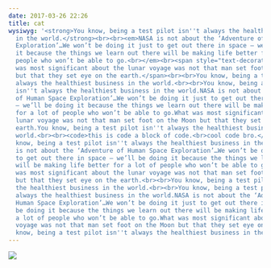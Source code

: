 ```yaml
---
date: 2017-03-26 22:26
title: cat
wysiwyg: '<strong>You know, being a test pilot isn''t always the healthiest business
  in the world.</strong><br><br><em>NASA is not about the ‘Adventure of Human Space
  Exploration’…We won’t be doing it just to get out there in space – we’ll be doing
  it because the things we learn out there will be making life better for a lot of
  people who won’t be able to go.<br></em><br><span style="text-decoration: underline;">What
  was most significant about the lunar voyage was not that man set foot on the Moon
  but that they set eye on the earth.</span><br><br>You know, being a test pilot isn''t
  always the healthiest business in the world.<br><br>You know, being a test pilot
  isn''t always the healthiest business in the world.NASA is not about the ‘Adventure
  of Human Space Exploration’…We won’t be doing it just to get out there in space
  – we’ll be doing it because the things we learn out there will be making life better
  for a lot of people who won’t be able to go.What was most significant about the
  lunar voyage was not that man set foot on the Moon but that they set eye on the
  earth.You know, being a test pilot isn''t always the healthiest business in the
  world.<br><br><code>this is code a block of code.<br>cool code bro.</code><br><br>You
  know, being a test pilot isn''t always the healthiest business in the world.<br><br>NASA
  is not about the ‘Adventure of Human Space Exploration’…We won’t be doing it just
  to get out there in space – we’ll be doing it because the things we learn out there
  will be making life better for a lot of people who won’t be able to go.<br><br>What
  was most significant about the lunar voyage was not that man set foot on the Moon
  but that they set eye on the earth.<br><br>You know, being a test pilot isn''t always
  the healthiest business in the world.<br><br>You know, being a test pilot isn''t
  always the healthiest business in the world.NASA is not about the ‘Adventure of
  Human Space Exploration’…We won’t be doing it just to get out there in space – we’ll
  be doing it because the things we learn out there will be making life better for
  a lot of people who won’t be able to go.What was most significant about the lunar
  voyage was not that man set foot on the Moon but that they set eye on the earth.You
  know, being a test pilot isn''t always the healthiest business in the world.<br><br>'
---
```



![](%7B%7B%20site.baseUrl%20%7D%7D/image/slack-imgs.jpg)
